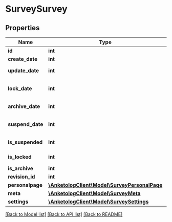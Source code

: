 # SurveySurvey

## Properties
Name | Type | Description | Notes
------------ | ------------- | ------------- | -------------
**id** | **int** | ID | 
**create_date** | **int** | Дата создания | 
**update_date** | **int** | Дата редактирования | [optional] 
**lock_date** | **int** | Дата блокировки модератором | [optional] 
**archive_date** | **int** | Дата архивирования | [optional] 
**suspend_date** | **int** | Дата блокирования по тарифу | [optional] 
**is_suspended** | **int** | Заблокирована по тарифу | 
**is_locked** | **int** | Заблокирована модератором | 
**is_archive** | **int** | В архиве | 
**revision_id** | **int** | ID ревизии | 
**personalpage** | [**\AnketologClient\Model\SurveyPersonalPage**](SurveyPersonalPage.md) |  | [optional] 
**meta** | [**\AnketologClient\Model\SurveyMeta**](SurveyMeta.md) |  | 
**settings** | [**\AnketologClient\Model\SurveySettings**](SurveySettings.md) |  | 

[[Back to Model list]](../README.md#documentation-for-models) [[Back to API list]](../README.md#documentation-for-api-endpoints) [[Back to README]](../README.md)


